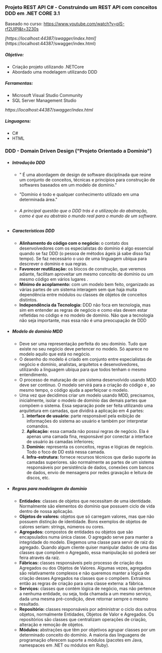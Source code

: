 ### Projeto REST API C# - Construindo um REST API com conceitos DDD em .NET CORE 3.1

Baseado no curso: https://www.youtube.com/watch?v=plS-rf2UIPI&t=3230s

*[https://localhost:44387/swagger/index.html]*(https://localhost:44387/swagger/index.html)

##### Objetivo:

- Criação projeto utilizando .NETCore
- Abordado uma modelagem utilizando DDD

##### Ferramentas:

- Microsoft Visual Studio Community 
- SQL Server Management Studio

*https://localhost:44387/swagger/index.html*

##### Linguagens:

- C#
- HTML

### DDD - Domain Driven Design ("Projeto Orientado a Domínio")

- ##### Introdução DDD

  - " É uma abordagem de design de software disciplinada que reúne um conjunto de conceitos, técnicas e princípios para construção de softwares baseados em um modelo de domínio."

  - "Domínio é todo e qualquer conhecimento utilizado em uma determinada área."

  - ###### A principal questão que o DDD trás é a utilização da abstração, como é que eu abstraio o mundo real para o mundo de um software.

- ##### Características DDD

  - **Alinhamento do código com o negócio:** o contato dos desenvolvedores com os especialistas do domínio é algo essencial quando se faz DDD (o pessoa de métodos ágeis já sabe disso faz tempo). Se faz necessário o uso de uma linguagem ubíqua para descrever o domínio e sua regras.
  - **Favorecer reutilização:** os blocos de construção, que veremos adiante, facilitam aproveitar um mesmo conceito de domínio ou um mesmo código em vários lugares .
  - **Mínimo de acoplamento:** com um modelo bem feito, organizado as várias partes de um sistema interagem sem que haja muita dependência entre módulos ou classes de objetos de conceitos distintos.
  - **Independência da Tecnologia:** DDD não foca em tecnologia, mas sim em entender as regras de negócio e como elas devem estar refletidas no código e no modelo de domínio. Não que a tecnologia não seja importante, mas essa não é uma preocupação de DDD

- ##### Modelo de domínio MDD

  - Deve ser uma representação perfeita do seu domínio. Tudo que existe no seu negócio deve pertencer no modelo. Só aparece no modelo aquilo que está no negócio.
  - O desenho do modelo é criado em conjunto entre especialistas de negócio e domínio, analistas, arquitetos e desenvolvedores, utilizando a linguagem ubíqua para que todos tenham o mesmo entendimento.
  - O processo de maturação de um sistema desenvolvido usando MDD deve ser continuo. O modelo servirá para a criação do código e , ao mesmo tempo, o código ajuda a aperfeiçoar o modelo.
  - Uma vez que decidimos criar um modelo usando MDD, precisamos, inicialmente, isolar o modelo de domínio das demais partes que compõem o sistema. Essa separação pode ser feita utilizando uma arquitetura em camadas, que dividirá a aplicação em 4 partes: 
    1. **interface de usuário:** parte responsável pela exibição de informações do sistema ao usuário e também por interpretar comandos.
    2. **Aplicação:** essa camada não possui regras de negócio. Ela é apenas uma camada fina, responsável por conectar a interface de usuário às camadas inferiores;
    3. **Domínio:** representa os conceitos, regras e lógicas de negócio. Todo o foco de DD está nessa camada.
    4. **Infra-estrutura:** fornece recursos técnicos que darão suporte às camadas superiores. são normalmente as partes de um sistema responsáveis por persistência de dados, conexões com bancos de dados, envio de mensagens por redes gravação e leitura de discos, etc.
  
- ##### Regras para modelagem do domínio

  - **Entidades**: classes de objetos que necessitam de uma identidade. Normalmente são elementos do domínio que possuem ciclo de vida dentro de nossa aplicação.
  - **Objetos de valores:** objetos que só carregam valores, mas que não possuem distinção de identidade. Bons exemplos de objetos de calores seriam: strings, números ou cores.
  - **Agregados:** compostos de entidades ou objetos que são encapsulados numa única classe. O agregado serve para manter a integridade do modelo. Elegemos uma classe para servir de raiz do agregado. Quando algum cliente quiser manipular dados de uma das classes que compõem o Agregado, essa manipulação só poderá ser feira através da raiz.
  - **Fábricas:** classes responsáveis pelo processo de criação dos Agregados ou dos Objetos de Valores. Algumas vezes, agregados são relativamente complexos e não queremos manter a lógica de criação desses Agregados na classes que o compõem. Extraímos então as regras de criação para uma classe externa: a fábrica.
  - **Serviços:** classes que contém lógica de negócio, mas não pertence a nenhuma entidade, ou seja, toda chamada a um mesmo serviço, dada uma mesma pré-condição, deve retornar sempre o mesmo resultado.
  - **Repositório:** classes responsáveis por administrar o ciclo dos outros objetos, normalmente Entidades, Objetos de Valor e Agregados. Os repositórios são classes que centralizam operações de criação, alteração e remoção de objetos.
  - **Módulos:** abstrações que têm por objetivos agrupar classes por um determinado conceito do domínio. A maioria das linguagens de programação oferecem suporte a módulos (pacotes em Java, namespaces em .NET ou módulos em Ruby).


















